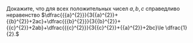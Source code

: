 Докажите, что для всех положительных чисел $a,b,c$  справедливо неравенство $\dfrac{{{a}^{2}}}{3{{a}^{2}}+{{b}^{2}}+2ac}+\dfrac{{{b}^{2}}}{3{{b}^{2}}+{{c}^{2}}+2ab}+\dfrac{{{c}^{2}}}{3{{c}^{2}}+{{a}^{2}}+2bc}\le \dfrac{1}{2}.$